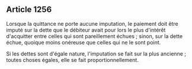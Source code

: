 Article 1256
----
Lorsque la quittance ne porte aucune imputation, le paiement doit être imputé
sur la dette que le débiteur avait pour lors le plus d'intérêt d'acquitter entre
celles qui sont pareillement échues ; sinon, sur la dette échue, quoique moins
onéreuse que celles qui ne le sont point.

Si les dettes sont d'égale nature, l'imputation se fait sur la plus ancienne ;
toutes choses égales, elle se fait proportionnellement.
